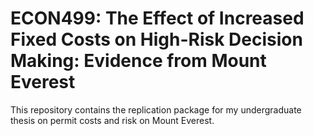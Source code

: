 # ECON499: The Effect of Increased Fixed Costs on High-Risk Decision Making: Evidence from Mount Everest

This repository contains the replication package for my undergraduate thesis on permit costs and risk on Mount Everest. 

